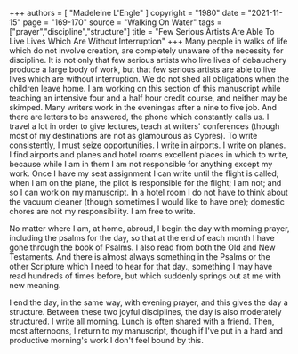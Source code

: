 +++
authors = [
  "Madeleine L'Engle"
]
copyright = "1980"
date = "2021-11-15"
page = "169-170"
source = "Walking On Water"
tags = ["prayer","discipline","structure"]
title = "Few Serious Artists Are Able To Live Lives Which Are Without Interruption"
+++
Many people in walks of life which do not involve creation, are completely unaware of the necessity for discipline. It is not only that few serious artists who live lives of debauchery produce a large body of work, but that few serious artists are able to live lives which are without interruption. We do not shed all obligations when the children leave home. I am working on this section of this manuscript while teaching an intensive four and a half hour credit course, and neither may be skimped. Many writers work in the eveningas after a nine to five job. And there are letters to be answered, the phone which constantly calls us. I travel a lot in order to give lectures, teach at writers' conferences (though most of my destinations are not as glamourous as Cypres). To write consistently, I must seize opportunities. I write in airports. I write on planes. I find airports and planes and hotel rooms excellent places in which to write, because while I am in them I am not responsible for anything except my work. Once I have my seat assignment I can write until the flight is called; when I am on the plane, the pilot is responsible for the flight; I am not; and so I can work on my manuscript. In a hotel room I do not have to think about the vacuum cleaner (though sometimes I would like to have one); domestic chores are not my responsibility. I am free to write.

No matter where I am, at home, abroud, I begin the day with morning prayer, including the psalms for the day, so that at the end of each month I have gone through the book of Psalms. I also read from both the Old and New Testaments. And there is almost always something in the Psalms or the other Scripture which I need to hear for that day., something I may have read hundreds of times before, but which suddenly springs out at me with new meaning.

I end the day, in the same way, with evening prayer, and this gives the day a structure. Between these two joyful disciplines, the day is also moderately structured. I write all morning. Lunch is often shared with a friend. Then, most afternoons, I return to my manuscript, though if I've put in a hard and productive morning's work I don't feel bound by this.
